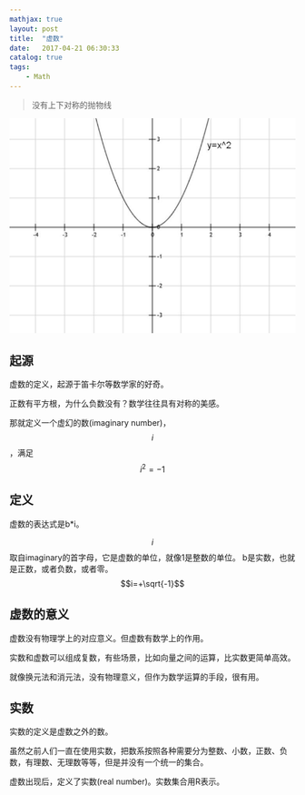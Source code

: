 ```yaml
---
mathjax: true
layout: post
title:  "虚数"
date:   2017-04-21 06:30:33
catalog: true
tags:
    - Math
---
```


> 没有上下对称的抛物线

![没有上下对称的抛物线](/img/in-post/20170421063001-parabola.jpg)

## 起源
虚数的定义，起源于笛卡尔等数学家的好奇。

正数有平方根，为什么负数没有？数学往往具有对称的美感。

那就定义一个虚幻的数(imaginary number)，$$i$$，满足 $$i^2=-1$$

## 定义
虚数的表达式是b*i。

$$i$$取自imaginary的首字母，它是虚数的单位，就像1是整数的单位。
b是实数，也就是正数，或者负数，或者零。 $$i=+\sqrt{-1}$$

## 虚数的意义
虚数没有物理学上的对应意义。但虚数有数学上的作用。

实数和虚数可以组成复数，有些场景，比如向量之间的运算，比实数更简单高效。

就像换元法和消元法，没有物理意义，但作为数学运算的手段，很有用。

## 实数
实数的定义是虚数之外的数。

虽然之前人们一直在使用实数，把数系按照各种需要分为整数、小数，正数、负数，有理数、无理数等等，但是并没有一个统一的集合。

虚数出现后，定义了实数(real number)。实数集合用R表示。
